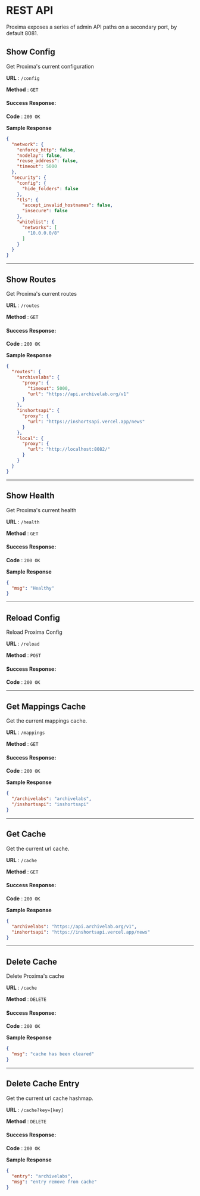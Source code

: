 # REST API

Proxima exposes a series of admin API paths on a secondary port, by default 8081.

## Show Config
Get Proxima's current configuration

**URL** : `/config`

**Method** : `GET`

#### Success Response:

**Code** : `200 OK`

**Sample Response**

```json
{
  "network": {
    "enforce_http": false,
    "nodelay": false,
    "reuse_address": false,
    "timeout": 5000
  },
  "security": {
    "config": {
      "hide_folders": false
    },
    "tls": {
      "accept_invalid_hostnames": false,
      "insecure": false
    },
    "whitelist": {
      "networks": [
        "10.0.0.0/8"
      ]
    }
  }
}
```
---
## Show Routes
Get Proxima's current routes

**URL** : `/routes`

**Method** : `GET`

#### Success Response:

**Code** : `200 OK`

**Sample Response**

```json
{
  "routes": {
    "archivelabs": {
      "proxy": {
        "timeout": 5000,
        "url": "https://api.archivelab.org/v1"
      }
    },
    "inshortsapi": {
      "proxy": {
        "url": "https://inshortsapi.vercel.app/news"
      }
    },
    "local": {
      "proxy": {
        "url": "http://localhost:8082/"
      }
    }
  }
}
```
---
## Show Health
Get Proxima's current health

**URL** : `/health`

**Method** : `GET`

#### Success Response:

**Code** : `200 OK`

**Sample Response**

```json
{
  "msg": "Healthy"
}
```
---
## Reload Config
Reload Proxima Config

**URL** : `/reload`

**Method** : `POST`

#### Success Response:

**Code** : `200 OK`

---
## Get Mappings Cache
Get the current mappings cache.

**URL** : `/mappings`

**Method** : `GET`

#### Success Response:

**Code** : `200 OK`

**Sample Response**

```json
{
  "/archivelabs": "archivelabs",
  "/inshortsapi": "inshortsapi"
}
```
---
## Get Cache
Get the current url cache.

**URL** : `/cache`

**Method** : `GET`

#### Success Response:

**Code** : `200 OK`

**Sample Response**

```json
{
  "archivelabs": "https://api.archivelab.org/v1",
  "inshortsapi": "https://inshortsapi.vercel.app/news"
}
```
---
## Delete Cache
Delete Proxima's cache

**URL** : `/cache`

**Method** : `DELETE`

#### Success Response:

**Code** : `200 OK`

**Sample Response**

```json
{
  "msg": "cache has been cleared"
}
```
---
## Delete Cache Entry
Get the current url cache hashmap.

**URL** : `/cache?key=[key]`

**Method** : `DELETE`

#### Success Response:

**Code** : `200 OK`

**Sample Response**

```json
{
  "entry": "archivelabs",
  "msg": "entry remove from cache"
}
```
